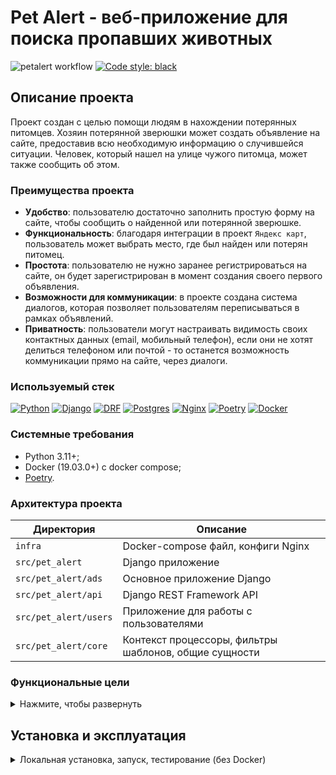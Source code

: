 # Pet Alert - веб-приложение для поиска пропавших животных

![petalert workflow](https://github.com/melax08/pet_alert/actions/workflows/petalert-workflow.yml/badge.svg)
[![Code style: black](https://img.shields.io/badge/code%20style-black-000000.svg)](https://github.com/psf/black)

[//]: # (Посмотреть по баджу с coverage)

## Описание проекта

Проект создан с целью помощи людям в нахождении потерянных питомцев.
Хозяин потерянной зверюшки может создать объявление на сайте, предоставив всю необходимую информацию о случившейся ситуации.
Человек, который нашел на улице чужого питомца, может также сообщить об этом.

### Преимущества проекта

- **Удобство**: пользователю достаточно заполнить простую форму на сайте, чтобы сообщить о найденной или потерянной зверюшке.
- **Функциональность**: благодаря интеграции в проект `Яндекс карт`, пользователь может выбрать место, где был найден или потерян питомец.
- **Простота**: пользователю не нужно заранее регистрироваться на сайте, он будет зарегистрирован в момент создания своего первого объявления.
- **Возможности для коммуникации**: в проекте создана система диалогов, которая позволяет пользователям переписываться в рамках объявлений.
- **Приватность**: пользователи могут настраивать видимость своих контактных данных (email, мобильный телефон), если они не хотят делиться телефоном или почтой - то останется возможность коммуникации прямо на сайте, через диалоги.


### Используемый стек

[![Python][Python-badge]][Python-url]
[![Django][Django-badge]][Django-url]
[![DRF][DRF-badge]][DRF-url]
[![Postgres][Postgres-badge]][Postgres-url]
[![Nginx][Nginx-badge]][Nginx-url]
[![Poetry][Poetry-badge]][Poetry-url]
[![Docker][Docker-badge]][Docker-url]

### Системные требования

- Python 3.11+;
- Docker (19.03.0+) c docker compose;
- [Poetry](https://python-poetry.org/docs/#installing-with-the-official-installer).

### Архитектура проекта

| Директория            | Описание                                              |
|-----------------------|-------------------------------------------------------|
| `infra`               | Docker-compose файл, конфиги Nginx                    |
| `src/pet_alert`       | Django приложение                                     |
| `src/pet_alert/ads`   | Основное приложение Django                            |
| `src/pet_alert/api`   | Django REST Framework API                             |
| `src/pet_alert/users` | Приложение для работы с пользователями                |
| `src/pet_alert/core`  | Контекст процессоры, фильтры шаблонов, общие сущности |


### Функциональные цели

<details>
  <summary>Нажмите, чтобы развернуть</summary>
  <br>

- [x] MVP проекта
- [x] Возможность создавать объявления
- [x] Просмотр объявлений списком и по карте
- [x] Фильтрация объявлений по видам питомцев
- [x] Система регистрации с подтверждением через почту
- [x] Система скрытой регистрации при создании объявления для гостя
- [x] Смена пароля, сброс пароля, авторизация, выход с аккаунта
- [x] Система управления своими объявлениями для пользователя
- [x] Настройка Docker, Docker-compose
- [x] Настройка CI/CD через github actions
- [x] Интеграция Yandex карт
- [x] Интегрировать на сайт ReCaptcha
- [x] Настройки пользователя через профиль (имя, приватность)
- [x] Система диалогов
- [ ] Оптимизация проекта
  - [x] Оптимизация SQL-запросов
  - [x] Индексы БД
  - [x] Оптимизация Nginx
  - [ ] Оптимизация PostgreSQL
  - [ ] Оптимизация взаимодействия с Yandex картами
  - [ ] Внедрение кэширования, Redis
- [x] Внедрение Poetry
- [x] Внедрение различных средств форматирования
  - [x] Black
  - [x] isort, flake8
  - [x] Pre-commit
- [ ] Система оповещения администраторов о новом объявлении через телеграм
- [ ] Скачивание объявления для распечатывания с QR-кодом
- [ ] API со всем функционалом из обычного сайта
  - [x] Создание объявлений
  - [x] Открытие/закрытие объявлений
- [ ] 100% покрытие тестами
  - [ ] Приложение с шаблонами
  - [ ] API

</details>

## Установка и эксплуатация

<details>
  <summary>Локальная установка, запуск, тестирование (без Docker)</summary>
  <br>

### Установка проекта локально (без Docker)

1. Устанавливаем инструмент для работы с виртуальным окружением и сборки пакетов `poetry`, [инструкция в официальной документации](https://python-poetry.org/docs/#installation).
2. Клонируем репозиторий с проектом и переходим в его директорию:
```shell
git clone https://github.com/melax08/pet_alert.git && cd pet_alert
```
3. Устанавливаем зависимости:
```shell
poetry install
```
4. Копируем файл `.env.example` с новыми названием `.env` и заполняем его необходимыми данными:
```shell
cp .env.example .env && nano .env
```
5. Подготавливаем бэкенд к работе:
```shell
poetry run python3 src/pet_alert/manage.py migrate
```

Опционально. Создаем суперпользователя:
```shell
poetry run python3 manage.py createsuperuser
```

### Запуск проекта локально (без Docker)

Переходим в каталог с проектом:
```shell
cd src/pet_alert
```

Запускаем проект:
```shell
poetry run python3 manage.py runserver
```

Локальный проект будет доступен по http://127.0.0.1:8000

### Запуск тестов

Чтобы запустить `unittest` тестирование работы функционала Django-приложений, выполним команду:

```shell
poetry run python3 manage.py test -v 2
```

</details>



<!-- MARKDOWN LINKS & BADGES -->

[Python-url]: https://www.python.org/
[Python-badge]: https://img.shields.io/badge/Python-376f9f?style=for-the-badge&logo=python&logoColor=white
[Django-url]: https://github.com/django/django
[Django-badge]: https://img.shields.io/badge/Django-0c4b33?style=for-the-badge&logo=django&logoColor=white
[DRF-url]: https://github.com/encode/django-rest-framework
[DRF-badge]: https://img.shields.io/badge/DRF-a30000?style=for-the-badge
[Postgres-url]: https://www.postgresql.org/
[Postgres-badge]: https://img.shields.io/badge/postgres-306189?style=for-the-badge&logo=postgresql&logoColor=white
[Nginx-url]: https://nginx.org
[Nginx-badge]: https://img.shields.io/badge/nginx-009900?style=for-the-badge&logo=nginx&logoColor=white
[Poetry-url]: https://python-poetry.org
[Poetry-badge]: https://img.shields.io/badge/poetry-blue?style=for-the-badge&logo=Poetry&logoColor=white&link=https%3A%2F%2Fpython-poetry.org
[Docker-url]: https://www.docker.com
[Docker-badge]: https://img.shields.io/badge/docker-%230db7ed.svg?style=for-the-badge&logo=docker&logoColor=white
